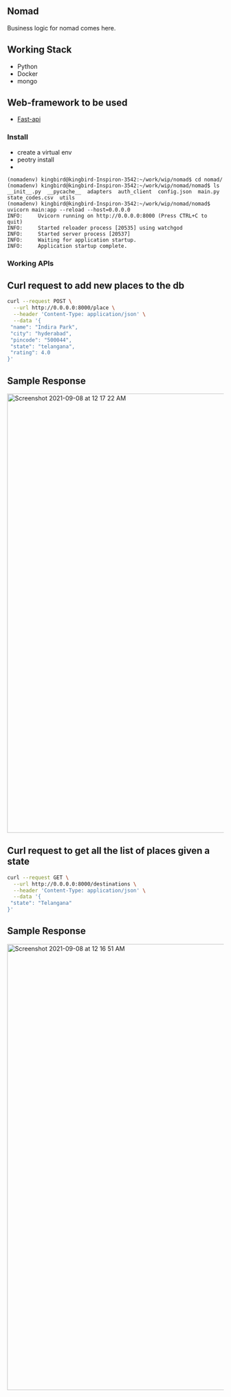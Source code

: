 ## Nomad

 Business logic for nomad comes here.

## Working Stack

- Python
- Docker
- mongo

## Web-framework to be used

- [Fast-api](https://fastapi.tiangolo.com/)

### Install
- create a virtual env
- peotry install
- 
```
(nomadenv) kingbird@kingbird-Inspiron-3542:~/work/wip/nomad$ cd nomad/
(nomadenv) kingbird@kingbird-Inspiron-3542:~/work/wip/nomad/nomad$ ls
__init__.py  __pycache__  adapters  auth_client  config.json  main.py  state_codes.csv  utils
(nomadenv) kingbird@kingbird-Inspiron-3542:~/work/wip/nomad/nomad$ uvicorn main:app --reload --host=0.0.0.0
INFO:     Uvicorn running on http://0.0.0.0:8000 (Press CTRL+C to quit)
INFO:     Started reloader process [20535] using watchgod
INFO:     Started server process [20537]
INFO:     Waiting for application startup.
INFO:     Application startup complete.
```
### Working APIs

## Curl request to add new places to the db

```bash
curl --request POST \
  --url http://0.0.0.0:8000/place \
  --header 'Content-Type: application/json' \
  --data '{
 "name": "Indira Park",
 "city": "hyderabad",
 "pincode": "500044",
 "state": "telangana",
 "rating": 4.0
}'
```

## Sample Response

<img width="1018" alt="Screenshot 2021-09-08 at 12 17 22 AM" src="https://user-images.githubusercontent.com/15846947/132395614-1f331e46-2ed1-405a-886a-98c64a8cf6ef.png">

## Curl request to get all the list of places given a state

```bash
curl --request GET \
  --url http://0.0.0.0:8000/destinations \
  --header 'Content-Type: application/json' \
  --data '{
 "state": "Telangana"
}'
```

## Sample Response
<img width="1034" alt="Screenshot 2021-09-08 at 12 16 51 AM" src="https://user-images.githubusercontent.com/15846947/132395563-50d84bfc-1e85-4062-adc8-4f8d31fbbab3.png">

